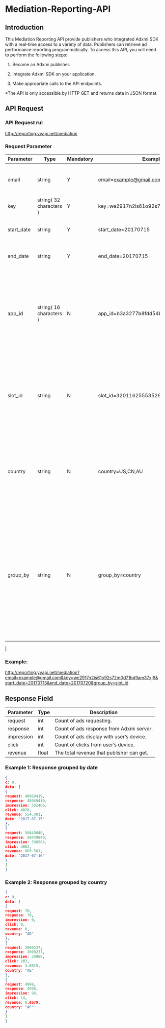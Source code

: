 # Mediation-Reporting-API


## Introduction

This Mediation Reporting API provide publishers who integrated Adxmi SDK with a real-time access to a variety of data. Publishers can retrieve ad performance reporting programmatically. To access this API, you will need to perform the following steps:

1.	Become an Adxmi publisher.

2.	Integrate Adxmi SDK on your application.

3.	Make appropriate calls to the API endpoints.

*The API is only accessible by HTTP GET and returns data in JSON format.

## API Request

### API Request rul

http://reporting.yyapi.net/mediation

### Request Parameter

| Parameter   | Type   | Mandatory | Example     |Description    |
|-------------|--------|-----------|-------------------------|------------------------------------------------------------------------------------------------------------------|
| email      | string | Y         | email=example@gmail.com |Publisher’s email used to register on Adxmi website.                                                                        |
| key   | string( 32 characters )    | Y         | key=we2917n2is61o92s72m0d71bd9am37xj          |Unique key to access Adxmi API.            |
| start_date | string| Y         | start_date=20170715         |Assign the start date to retrieve report.  | 
| end_date | string| Y         | end_date=20170715         | Assign the end date to retrieve report. | 
| app_id        | string( 16 characters )    | N         | app_id=b3a3277b8fdd54bc                  |Publisher’s application id, used to access Adxmi Ads. All applications data would be responded if publisher wouldn’t set this parameter.                                                                |
| slot_id        | string  | N         | slot_id=320116255535293290              | Publishers can get data of specific slot_id. All the data would be responded if publisher wouldn’t set this parameter.      |
| country     | string  | N         | country=US,CN,AU        | Publishers can get data of specific countries.  all the data would be responded if publisher wouldn’t set this parameter.  |
| group_by | string| N        | group_by=country         | Publisher can specify the aggregation of data using this parameter. Data would be aggregated by Date in default if publisher wouldn’t set this parameter.<br> **Field:**<br> app_id <br> slot_id <br> country <br>  data. <br>
|  

### Example:
http://reporting.yyapi.net/mediation?email=example@gmail.com&key=we2917n2is61o92s72m0d71bd9am37xj9&start_date=20170715&end_date=20170720&group_by=slot_id

## Response Field

| Parameter | Type | Description |
| ---- | ---- | ---- |
| request | int | Count of ads requesting.|
| response  | int | Count of ads response from Adxmi server. |
| impression | int| Count of ads display with user’s device. |
| click | int | Count of clicks from user’s device. |
| revenue | float | The total revenue that publisher can get. |


### Example 1: Response grouped by date
```json
{
c: 0,
data: [
{
request: 48969419,
response: 48969419,
impression: 582406,
click: 4020,
revenue: 554.001,
date: "2017-07-15"
},
{
request: 50449840,
response: 50449840,
impression: 596584,
click: 4062,
revenue: 603.581,
date: "2017-07-16"
}
]
}
```

### Example 2: Response grouped by country
```json
{
c: 0,
data: [
{
request: 70,
response: 70,
impression: 0,
click: 0,
revenue: 0,
country: "AD"
},
{
request: 2000237,
response: 2000237,
impression: 20968,
click: 203,
revenue: 3.0615,
country: "AE"
},
{
request: 4998,
response: 4998,
impression: 98,
click: 14,
revenue: 0.0679,
country: "AF"
} 
]
}

```

